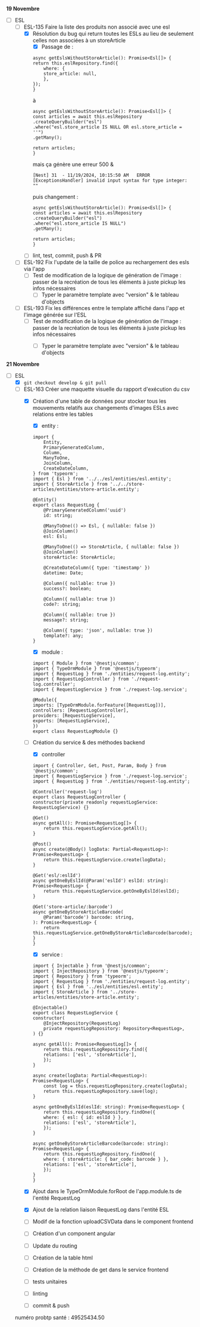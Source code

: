 **19 Novembre**
- [ ] ESL
    - [ ] ESL-135 Faire la liste des produits non associé avec une esl
        - [x] Résolution du bug qui return toutes les ESLs au lieu de seulement celles non associées à un storeArticle
            - [x] Passage de :
            ```
            async getEslsWithoutStoreArticle(): Promise<Esl[]> {
            return this.eslRepository.find({
                where: {
                store_article: null,
                },
            });
            }
            ```
            à
            ```
            async getEslsWithoutStoreArticle(): Promise<Esl[]> {
            const articles = await this.eslRepository
            .createQueryBuilder("esl")
            .where("esl.store_article IS NULL OR esl.store_article = ''")
            .getMany();

            return articles;
            }
            ```
            mais ça génère une erreur 500 & 
            ```
            [Nest] 31  - 11/19/2024, 10:15:50 AM   ERROR [ExceptionsHandler] invalid input syntax for type integer: ""
            ```
            puis changement : 
            ```
            async getEslsWithoutStoreArticle(): Promise<Esl[]> {
            const articles = await this.eslRepository
            .createQueryBuilder("esl")
            .where("esl.store_article IS NULL")
            .getMany();

            return articles;
            }
            ```
        - [ ] lint, test, commit, push & PR
    - [ ] ESL-192 Fix l'update de la taille de police au rechargement des esls via l'app
        - [ ] Test de modification de la logique de génération de l'image : passer de la recréation de tous les éléments à juste pickup les infos nécessaires
            - [ ] Typer le paramètre template avec "version" & le tableau d'objects
    - [ ] ESL-193 Fix les différences entre le template affiché dans l'app et l'image générée sur l'ESL
        - [ ] Test de modification de la logique de génération de l'image : passer de la recréation de tous les éléments à juste pickup les infos nécessaires
            - [ ] Typer le paramètre template avec "version" & le tableau d'objects



**21 Novembre**
- [ ] ESL
    - [x] ```git checkout develop & git pull```
    - [ ] ESL-163 Créer une maquette visuelle du rapport d'exécution du csv
        - [x] Création d'une table de données pour stocker tous les mouvements relatifs aux changements d'images ESLs avec relations entre les tables
            - [x] entity : 
            ```
            import {
                Entity,
                PrimaryGeneratedColumn,
                Column,
                ManyToOne,
                JoinColumn,
                CreateDateColumn,
            } from 'typeorm';
            import { Esl } from '../../esl/entities/esl.entity';
            import { StoreArticle } from '../../store-articles/entities/store-article.entity';
            
            @Entity()
            export class RequestLog {
                @PrimaryGeneratedColumn('uuid')
                id: string;
            
                @ManyToOne(() => Esl, { nullable: false })
                @JoinColumn()
                esl: Esl;
            
                @ManyToOne(() => StoreArticle, { nullable: false })
                @JoinColumn()
                storeArticle: StoreArticle;
            
                @CreateDateColumn({ type: 'timestamp' })
                datetime: Date;
                
                @Column({ nullable: true })
                success?: boolean;
                
                @Column({ nullable: true })
                code?: string;
                
                @Column({ nullable: true })
                message?: string;
                
                @Column({ type: 'json', nullable: true })
                template?: any;
            }
            ```
            - [x] module : 
            ```
            import { Module } from '@nestjs/common';
            import { TypeOrmModule } from '@nestjs/typeorm';
            import { RequestLog } from './entities/request-log.entity';
            import { RequestLogController } from './request-log.controller';
            import { RequestLogService } from './request-log.service';

            @Module({
            imports: [TypeOrmModule.forFeature([RequestLog])],
            controllers: [RequestLogController],
            providers: [RequestLogService],
            exports: [RequestLogService],
            })
            export class RequestLogModule {}
            ```
        - [ ] Création du service & des méthodes backend
            - [x] controller
            ```
            import { Controller, Get, Post, Param, Body } from '@nestjs/common';
            import { RequestLogService } from './request-log.service';
            import { RequestLog } from './entities/request-log.entity';

            @Controller('request-log')
            export class RequestLogController {
            constructor(private readonly requestLogService: RequestLogService) {}

            @Get()
            async getAll(): Promise<RequestLog[]> {
                return this.requestLogService.getAll();
            }

            @Post()
            async create(@Body() logData: Partial<RequestLog>): Promise<RequestLog> {
                return this.requestLogService.create(logData);
            }

            @Get('esl/:eslId')
            async getOneByEslId(@Param('eslId') eslId: string): Promise<RequestLog> {
                return this.requestLogService.getOneByEslId(eslId);
            }

            @Get('store-article/:barcode')
            async getOneByStoreArticleBarcode(
                @Param('barcode') barcode: string,
            ): Promise<RequestLog> {
                return this.requestLogService.getOneByStoreArticleBarcode(barcode);
            }
            }
            ```
            - [x] service : 
            ```
            import { Injectable } from '@nestjs/common';
            import { InjectRepository } from '@nestjs/typeorm';
            import { Repository } from 'typeorm';
            import { RequestLog } from './entities/request-log.entity';
            import { Esl } from '../esl/entities/esl.entity';
            import { StoreArticle } from '../store-articles/entities/store-article.entity';

            @Injectable()
            export class RequestLogService {
            constructor(
                @InjectRepository(RequestLog)
                private requestLogRepository: Repository<RequestLog>,
            ) {}

            async getAll(): Promise<RequestLog[]> {
                return this.requestLogRepository.find({
                relations: ['esl', 'storeArticle'],
                });
            }

            async create(logData: Partial<RequestLog>): Promise<RequestLog> {
                const log = this.requestLogRepository.create(logData);
                return this.requestLogRepository.save(log);
            }

            async getOneByEslId(eslId: string): Promise<RequestLog> {
                return this.requestLogRepository.findOne({
                where: { esl: { id: eslId } },
                relations: ['esl', 'storeArticle'],
                });
            }

            async getOneByStoreArticleBarcode(barcode: string): Promise<RequestLog> {
                return this.requestLogRepository.findOne({
                where: { storeArticle: { bar_code: barcode } },
                relations: ['esl', 'storeArticle'],
                });
            }
            }
            ```
        - [x] Ajout dans le TypeOrmModule.forRoot de l'app.module.ts de l'entité RequestLog
        - [x] Ajout de la relation liaison RequestLog dans l'entité ESL
        - [ ] Modif de la fonction uploadCSVData dans le component frontend
        - [ ] Création d'un component angular
        - [ ] Update du routing
        - [ ] Création de la table html
        - [ ] Création de la méthode de get dans le service frontend
        - [ ] tests unitaires
        - [ ] linting
        - [ ] commit & push




    numéro probtp santé : 49525434.50